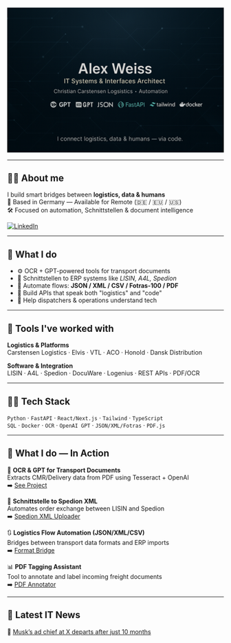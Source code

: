 <p align="center">
  <img src="https://github.com/weissalexey/-weissalexey-/blob/main/banner.png" alt="Alex Weiss – IT Systems & Interfaces" />
</p>

---

## 👨‍💻 About me

I build smart bridges between **logistics, data & humans**  
📍 Based in Germany — Available for Remote (🇩🇪 / 🇪🇺 / 🇺🇸)  
🛠️ Focused on automation, Schnittstellen & document intelligence  

[![LinkedIn](https://example.com/linkedin-icon.png)](https://www.linkedin.com/in/alex-weiss-a6483417b)


---

## 🧠 What I do

- ⚙️ OCR + GPT-powered tools for transport documents  
- 🔗 Schnittstellen to ERP systems like *LISIN, A4L, Spedion*  
- 🔄 Automate flows: **JSON / XML / CSV / Fotras-100 / PDF**  
- 🧩 Build APIs that speak both "logistics" and "code"  
- 📣 Help dispatchers & operations understand tech  

---

## 🧰 Tools I've worked with

**Logistics & Platforms**  
Carstensen Logistics · Elvis · VTL · ACO · Honold · Dansk Distribution  

**Software & Integration**  
LISIN · A4L · Spedion · DocuWare · Logenius · REST APIs · PDF/OCR  

---

## 🧑‍💻 Tech Stack

`Python` · `FastAPI` · `React/Next.js` · `Tailwind` · `TypeScript`  
`SQL` · `Docker` · `OCR` · `OpenAI GPT` · `JSON/XML/Fotras` · `PDF.js`

---

## 🔧 What I do — In Action

📝 **OCR & GPT for Transport Documents**  
Extracts CMR/Delivery data from PDF using Tesseract + OpenAI  
➡️ [See Project](https://github.com/weissalexey/OCR_Projekt-)  

🔄 **Schnittstelle to Spedion XML**  
Automates order exchange between LISIN and Spedion  
➡️ [Spedion XML Uploader](https://github.com/weissalexey/Spedion_Driver_Uploader)

🔃 **Logistics Flow Automation (JSON/XML/CSV)**  
Bridges between transport data formats and ERP imports  
➡️ [Format Bridge](https://github.com/weissalexey/lisin-xml-logistics-integration)

📊 **PDF Tagging Assistant**  
Tool to annotate and label incoming freight documents  
➡️ [PDF Annotator](https://github.com/weissalexey/pdf-tag-helper)

---

## 📰 Latest IT News

<!--START_SECTION:news-->
📰 [Musk&#8217;s ad chief at X departs after just 10 months](https://techcrunch.com/2025/10/24/musks-ad-chief-at-x-departs-after-just-10-months/)
<!--END_SECTION:news-->

